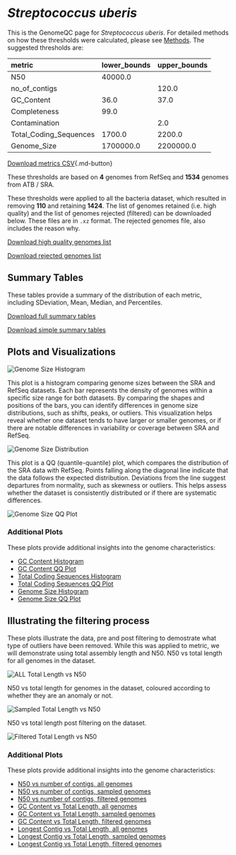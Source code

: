 # *Streptococcus uberis*

This is the GenomeQC page for *Streptococcus uberis*. For detailed methods on how these thresholds were calculated, please see [Methods](../../methods.md).
The suggested thresholds are: 

| metric                 | lower_bounds   | upper_bounds   |
|:-----------------------|:---------------|:---------------|
| N50                    | 40000.0        |                |
| no_of_contigs          |                | 120.0          |
| GC_Content             | 36.0           | 37.0           |
| Completeness           | 99.0           |                |
| Contamination          |                | 2.0            |
| Total_Coding_Sequences | 1700.0         | 2200.0         |
| Genome_Size            | 1700000.0      | 2200000.0      |

[Download metrics CSV](Streptococcus_uberis_metrics.csv){.md-button}


These thresholds are based on **4** genomes from RefSeq and **1534** genomes from ATB / SRA.

These thresholds were applied to all the bacteria dataset, which resulted in removing **110** and retaining **1424**.
The list of genomes retained (i.e. high quality) and the list of genomes rejected (filtered) can be downloaded below. These files are in `.xz` format. The rejected genomes file, also includes the reason why.

[Download high quality genomes list](Streptococcus_uberis_high_quality_genomes.csv.xz)


[Download rejected genomes list](Streptococcus_uberis_filtered_out_genomes.csv.xz)



## Summary Tables
These tables provide a summary of the distribution of each metric, including SDeviation, Mean, Median, and Percentiles.

[Download full summary tables](summary.csv)

[Download simple summary tables](selected_summary.csv)

## Plots and Visualizations

![Genome Size Histogram](Genome_Size_refseq_histogram_kde.png)

This plot is a histogram comparing genome sizes between the SRA and RefSeq datasets. Each bar represents the density of genomes within a specific size range for both datasets. By comparing the shapes and positions of the bars, you can identify differences in genome size distributions, such as shifts, peaks, or outliers. This visualization helps reveal whether one dataset tends to have larger or smaller genomes, or if there are notable differences in variability or coverage between SRA and RefSeq.

![Genome Size Distribution](Genome_Size_refseq_histogram_kde.png)

This plot is a QQ (quantile-quantile) plot, which compares the distribution of the SRA data with RefSeq. Points falling along the diagonal line indicate that the data follows the expected distribution. Deviations from the line suggest departures from normality, such as skewness or outliers. This helps assess whether the dataset is consistently distributed or if there are systematic differences.

![Genome Size QQ Plot](Genome_Size_refseq_qqplot.png)

### Additional Plots

These plots provide additional insights into the genome characteristics:

- [GC Content Histogram](GC_Content_refseq_histogram_kde.png)
- [GC Content QQ Plot](GC_Content_refseq_qqplot.png)
- [Total Coding Sequences Histogram](Total_Coding_Sequences_refseq_histogram_kde.png)
- [Total Coding Sequences QQ Plot](Total_Coding_Sequences_refseq_qqplot.png)
- [Genome Size Histogram](Genome_Size_refseq_histogram_kde.png)
- [Genome Size QQ Plot](Genome_Size_refseq_qqplot.png)
## Illustrating the filtering process
These plots illustrate the data, pre and post filtering to demostrate what type of outliers have been removed. While this was applied to metric, we will demonstrate using total assembly length and N50.
N50 vs total length for all genomes in the dataset.

![ALL Total Length vs N50](Streptococcus_uberis_all_total_length_N50.png)

N50 vs total length for genomes in the dataset, coloured according to whether they are an anomaly or not.

![Sampled Total Length vs N50](Streptococcus_uberis_sample_total_length_N50.png)

N50 vs total length post filtering on the dataset.

![Filtered Total Length vs N50](Streptococcus_uberis_filt_total_length_N50.png)

### Additional Plots

These plots provide additional insights into the genome characteristics:

- [N50 vs number of contigs, all genomes](Streptococcus_uberis_all_N50_number.png)
- [N50 vs number of contigs, sampled genomes](Streptococcus_uberis_sample_N50_number.png)
- [N50 vs number of contigs, filtered genomes](Streptococcus_uberis_filt_N50_number.png)
- [GC Content vs Total Length, all genomes](Streptococcus_uberis_all_total_length_GC_Content.png)
- [GC Content vs Total Length, sampled genomes](Streptococcus_uberis_sample_total_length_GC_Content.png)
- [GC Content vs Total Length, filtered genomes](Streptococcus_uberis_filt_total_length_GC_Content.png)
- [Longest Contig vs Total Length, all genomes](Streptococcus_uberis_all_total_length_longest.png)
- [Longest Contig vs Total Length, sampled genomes](Streptococcus_uberis_sample_total_length_longest.png)
- [Longest Contig vs Total Length, filtered genomes](Streptococcus_uberis_filt_total_length_longest.png)
